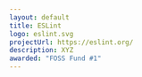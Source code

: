 ```yaml
---
layout: default
title: ESLint
logo: eslint.svg
projectUrl: https://eslint.org/
description: XYZ
awarded: "FOSS Fund #1"
---
```

